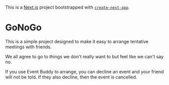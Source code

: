 This is a [Next.js](https://nextjs.org) project bootstrapped with [`create-next-app`](https://nextjs.org/docs/app/api-reference/cli/create-next-app).

# GoNoGo

This is a simple project designed to make it easy to arrange tentative meetings with friends.

We all agree to go to things we don't really want to but feel like we can't say no.

If you use Event Buddy to arrange, you can decline an event and your friend will not be told. If they also decline, then the event is cancelled.
